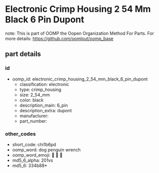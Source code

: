 # Electronic Crimp Housing 2 54 Mm Black 6 Pin Dupont  

note: This is part of OOMP the Oopen Organization Method For Parts. For more details: https://github.com/oomlout/oomp_base

##  part details





### id
* oomp_id: electronic_crimp_housing_2_54_mm_black_6_pin_dupont
  * classification: electronic
  * type: crimp_housing
  * size: 2_54_mm
  * color: black
  * description_main: 6_pin
  * description_extra: dupont
  * manufacturer: 
  * part_number: 

### other_codes
* short_code: chi1b6pd
* oomp_word: dog penguin wrench
* oomp_word_emoji: :dog: :penguin: :wrench:
* md5_6_alpha: 201vs
* md5_6: 334b88* 